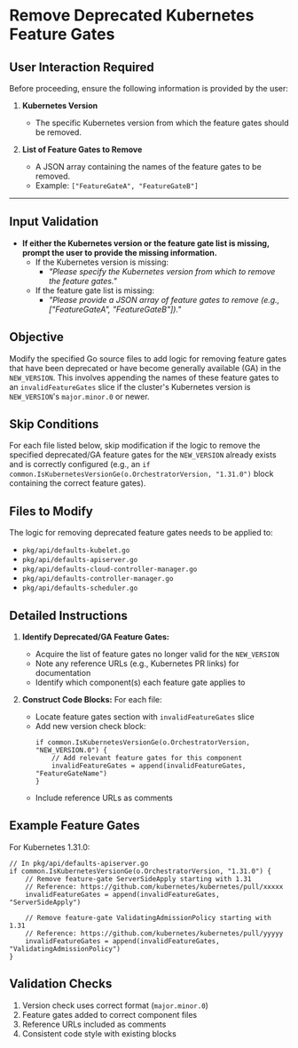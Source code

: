 # Remove Deprecated Kubernetes Feature Gates

## User Interaction Required

Before proceeding, ensure the following information is provided by the user:

1. **Kubernetes Version**

   - The specific Kubernetes version from which the feature gates should be removed.

2. **List of Feature Gates to Remove**
   - A JSON array containing the names of the feature gates to be removed.
   - Example: `["FeatureGateA", "FeatureGateB"]`

---

## Input Validation

- **If either the Kubernetes version or the feature gate list is missing, prompt the user to provide the missing information.**
  - If the Kubernetes version is missing:
    - _"Please specify the Kubernetes version from which to remove the feature gates."_
  - If the feature gate list is missing:
    - _"Please provide a JSON array of feature gates to remove (e.g., [\"FeatureGateA\", \"FeatureGateB\"])."_

## Objective

Modify the specified Go source files to add logic for removing feature gates that have been deprecated or have become generally available (GA) in the `NEW_VERSION`. This involves appending the names of these feature gates to an `invalidFeatureGates` slice if the cluster's Kubernetes version is `NEW_VERSION`'s `major.minor.0` or newer.

## Skip Conditions

For each file listed below, skip modification if the logic to remove the specified deprecated/GA feature gates for the `NEW_VERSION` already exists and is correctly configured (e.g., an `if common.IsKubernetesVersionGe(o.OrchestratorVersion, "1.31.0")` block containing the correct feature gates).

## Files to Modify

The logic for removing deprecated feature gates needs to be applied to:

- `pkg/api/defaults-kubelet.go`
- `pkg/api/defaults-apiserver.go`
- `pkg/api/defaults-cloud-controller-manager.go`
- `pkg/api/defaults-controller-manager.go`
- `pkg/api/defaults-scheduler.go`

## Detailed Instructions

1. **Identify Deprecated/GA Feature Gates:**

   - Acquire the list of feature gates no longer valid for the `NEW_VERSION`
   - Note any reference URLs (e.g., Kubernetes PR links) for documentation
   - Identify which component(s) each feature gate applies to

2. **Construct Code Blocks:**
   For each file:
   - Locate feature gates section with `invalidFeatureGates` slice
   - Add new version check block:
     ```golang
     if common.IsKubernetesVersionGe(o.OrchestratorVersion, "NEW_VERSION.0") {
         // Add relevant feature gates for this component
         invalidFeatureGates = append(invalidFeatureGates, "FeatureGateName")
     }
     ```
   - Include reference URLs as comments

## Example Feature Gates

For Kubernetes 1.31.0:

```golang
// In pkg/api/defaults-apiserver.go
if common.IsKubernetesVersionGe(o.OrchestratorVersion, "1.31.0") {
    // Remove feature-gate ServerSideApply starting with 1.31
    // Reference: https://github.com/kubernetes/kubernetes/pull/xxxxx
    invalidFeatureGates = append(invalidFeatureGates, "ServerSideApply")

    // Remove feature-gate ValidatingAdmissionPolicy starting with 1.31
    // Reference: https://github.com/kubernetes/kubernetes/pull/yyyyy
    invalidFeatureGates = append(invalidFeatureGates, "ValidatingAdmissionPolicy")
}
```

## Validation Checks

1. Version check uses correct format (`major.minor.0`)
2. Feature gates added to correct component files
3. Reference URLs included as comments
4. Consistent code style with existing blocks
